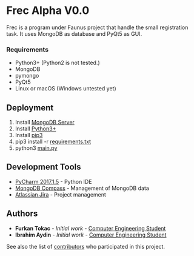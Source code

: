# Frec Alpha V0.0

Frec is a program under Faunus project that handle the small registration task. It uses MongoDB as database and PyQt5 as GUI.


### Requirements
* Python3+ (Python2 is not tested.)
* MongoDB
* pymongo
* PyQt5
* Linux or macOS (Windows untested yet)
<!--```
CODE
```-->

## Deployment

1) Install [MongoDB Server](https://www.mongodb.com/download-center)
2) Install [Python3+](https://www.python.org/downloads/)
3) Install [pip3](https://stackoverflow.com/questions/6587507/how-to-install-pip-with-python-3)
4) pip3 install -r [requirements.txt]()
5) python3 [main.py](https://github.com/furkantokac/Freg/blob/master/src/main.py)

## Development Tools

* [PyCharm 2017.1.5](https://www.jetbrains.com/pycharm/) - Python IDE
* [MongoDB Compass](https://www.mongodb.com/products/compass) - Management of MongoDB data
* [Atlassian Jira](https://www.atlassian.com/software/jira) - Project management

## Authors

* **Furkan Tokac** - *Initial work* - [Computer Engineering Student](http://furkantokac.com/)
* **Ibrahim Aydin** - *Initial work* - [Computer Engineering Student](https://github.com/Oldkid13)

See also the list of [contributors](https://github.com/furkantokac/Frec/contributors) who participated in this project.